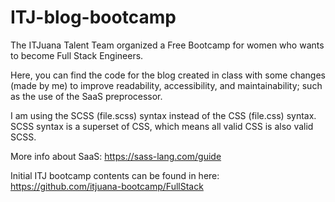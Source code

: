 # ITJ-blog-bootcamp
The ITJuana Talent Team organized a Free Bootcamp for women who wants to become Full Stack Engineers.

Here, you can find the code for the blog created in class with some changes (made by me) to improve readability, accessibility, and maintainability; such as the use of the SaaS preprocessor.

I am using the SCSS (file.scss) syntax instead of the CSS (file.css) syntax. SCSS syntax is a superset of CSS, which means all valid CSS is also valid SCSS. 

More info about SaaS: https://sass-lang.com/guide

Initial ITJ bootcamp contents can be found in here: https://github.com/itjuana-bootcamp/FullStack
